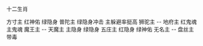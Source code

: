 十二生肖

方寸主 红神佑 绿隐身
普陀主 绿隐身冲击       主躲避率挺高
狮驼主 --
地府主 红鬼魂 主鬼魂
魔王主 --
天魔主 主隐身 绿隐身
五庄主 红隐身 绿神佑 
无名主 --
盘丝主 带毒